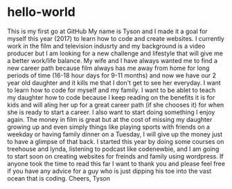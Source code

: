 # hello-world
This is my first go at GitHub
My name is Tyson and I made it a goal for myself this year (2017) to learn how to code and create websites. I currently work in the film and television indusrty and my background is a video producer but I am looking for a new challenge and lifestyle that will give me a better work/life balance. My wife and I have always wanted me to find a new career path because film always has me away from home for long periods of time (16-18 hour days for 9-11 months) and now we have our 2 year old daughter and it kills me that I don't get to see her everyday. I want to learn how to code for myself and my family. I want to be ablet to teach my daughter how to code because I keep reading on the benefits it is for kids and will aling her up for a great career path (if she chooses it) for when she is ready to start a career. I also want to start doing something I enjoy again. The money in film is great but at the cost of missing my daughter growing up and even simply things like playing sports with friends on a weekday or having family dinner on a Tuesday, I will give up the money just to have a glimpse of that back. I started this year by doing some courses on treehouse and lynda, listening to podcast like codenewbie, and I am going to start soon on creating websites for freinds and family using wordpress. If anyone took the time to read this far I want to thank you and please feel free if you have any advice for a guy who is just dipping his toe into the vast ocean that is coding. 
Cheers, Tyson 
